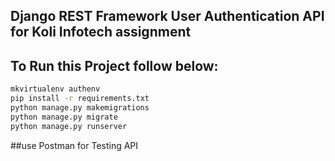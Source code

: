 ## Django REST Framework User Authentication API for Koli Infotech assignment

## To Run this Project follow below:

```bash
mkvirtualenv authenv
pip install -r requirements.txt
python manage.py makemigrations
python manage.py migrate
python manage.py runserver
```

##use Postman for Testing API
